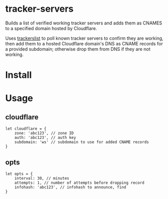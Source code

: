 # tracker-servers
Builds a list of verified working tracker servers and adds them as CNAMES to a specified domain hosted by Cloudflare.

Uses [trackerslist](https://github.com/ngosang/trackerslist) to poll known tracker servers to confirm they are working, then add them to a hosted Cloudflare domain's DNS as CNAME records for a provided subdomain; otherwise drop them from DNS if they are not working.

# Install

# Usage

## cloudflare
```
let cloudflare = {
    zone: 'abc123', // zone ID
    auth: 'abc123', // auth key
    subdomain: 'ws' // subdomain to use for added CNAME records
}
```

## opts
```
let opts = {
    interval: 30, // minutes
    attempts: 1, // number of attempts before dropping record
    infohash: 'abc123', // infohash to announce, find
}
```
